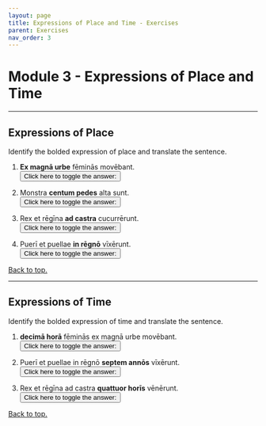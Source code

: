 ```yaml
---
layout: page
title: Expressions of Place and Time - Exercises
parent: Exercises
nav_order: 3
---
```


# Module 3 - Expressions of Place and Time

***

## Expressions of Place

Identify the bolded expression of place and translate the sentence.

1. **Ex magnā urbe** fēminās movēbant.  
<button onclick="toggleDisplay('prac1')">Click here to toggle the answer:</button> <span style="display: none;" id="prac1">place from which; "They were moving the women away from the great city."</span>

2. Monstra **centum pedes** alta sunt.  
<button onclick="toggleDisplay('prac2')">Click here to toggle the answer:</button> <span style="display: none;" id="prac2">accusative of extent of space; "The monsters are 100 feet tall."</span>

3. Rex et rēgīna **ad castra** cucurrērunt.  
<button onclick="toggleDisplay('prac3')">Click here to toggle the answer:</button> <span style="display: none;" id="prac3">place to which; "The king and queen ran towards the camps."</span>

4. Puerī et puellae **in rēgnō** vīxērunt.  
<button onclick="toggleDisplay('prac4')">Click here to toggle the answer:</button> <span style="display: none;" id="prac4">place where; "The boys and girls lived in the kingdom."</span>

[Back to top.](#top)

***

## Expressions of Time

Identify the bolded expression of time and translate the sentence.

1. **decimā horā** fēminās ex magnā urbe movēbant.  
<button onclick="toggleDisplay('prac5')">Click here to toggle the answer:</button> <span style="display: none;" id="prac5">time when in the ablative; "At the tenth hour, they were moving the women away from the great city."</span>

2. Puerī et puellae in rēgnō **septem annōs** vīxērunt.  
<button onclick="toggleDisplay('prac6')">Click here to toggle the answer:</button> <span style="display: none;" id="prac6">length of time in the accusative; "The boys and girls lived in the kingdom for seven years."</span>

3. Rex et rēgīna ad castra **quattuor horīs** vēnērunt.  
<button onclick="toggleDisplay('prac7')">Click here to toggle the answer:</button> <span style="display: none;" id="prac7">time within which; "The king and queen arrived at the camp within four hours."</span>

[Back to top.](#top)

<script>
function toggleDisplay(id) {
  const el = document.getElementById(id);
  el.style.display = el.style.display === 'none' ? 'inline' : 'none';
}
</script>
